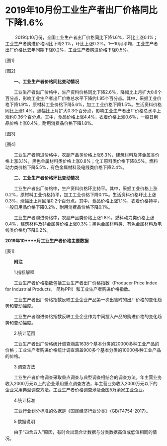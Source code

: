 # 2019年10月份工业生产者出厂价格同比下降1.6%

 　　2019年10月份，全国工业生产者出厂价格同比下降1.6%，环比上涨0.1%；工业生产者购进价格同比下降2.1%，环比上涨0.2%。1—10月平均，工业生产者出厂价格比去年同期下降0.2%，工业生产者购进价格下降0.5%。

\[图1\]

\[图2\]

　　**一、工业生产者价格同比变动情况**

　　工业生产者出厂价格中，生产资料价格同比下降2.6%，降幅比上月扩大0.6个百分点，影响工业生产者出厂价格总水平下降约1.95个百分点。其中，采掘工业价格下降1.9%，原材料工业价格下降5.6%，加工工业价格下降1.5%。生活资料价格同比上涨1.4%，涨幅比上月扩大0.3个百分点，影响工业生产者出厂价格总水平上涨约0.36个百分点。其中，食品价格上涨4.4%，衣着价格上涨0.6%，一般日用品价格上涨0.4%，耐用消费品价格下降1.8%。

\[图3\]

\[图4\]

　　工业生产者购进价格中，农副产品类价格上涨6.3%，建筑材料及非金属类价格上涨3.1%，黑色金属材料类价格上涨0.8%；化工原料类价格下降8.5%，燃料动力类价格下降5.5%，有色金属材料及电线类价格下降2.4%。

　　**二、工业生产者价格环比变动情况**

　　工业生产者出厂价格中，生产资料价格环比持平。其中，采掘工业价格上涨0.2%，原材料工业价格持平，加工工业价格下降0.1%。生活资料价格环比上涨0.3%，涨幅比上月回落0.2个百分点。其中，食品价格上涨1.1%，衣着价格持平，一般日用品价格下降0.2%，耐用消费品价格下降0.1%。

　　工业生产者购进价格中，农副产品类价格上涨1.8%，燃料动力类价格上涨0.4%，建筑材料及非金属类价格上涨0.3%；黑色金属材料类、有色金属材料及电线类价格均下降0.2%。

**2019****年****10****月工业生产者价格主要数据**

\[表1\]

　　**附注**

　　1.指标解释

　　工业生产者价格指数包括工业生产者出厂价格指数（Producer Price Index for Industrial Products， 简称PPI）和工业生产者购进价格指数。

　　工业生产者出厂价格指数反映工业企业产品第一次出售时的出厂价格的变化趋势和变动幅度。

　　工业生产者购进价格指数反映工业企业作为中间投入产品的购进价格的变化趋势和变动幅度。

　　2.统计范围

　　工业生产者出厂价格统计调查涵盖1638个基本分类的20000多种工业产品的价格；工业生产者购进价格统计调查涵盖900多个基本分类的10000多种工业产品的价格。

　　3.调查方法

　　工业生产者价格调查采取重点调查与典型调查相结合的调查方法。年主营业务收入2000万元以上的企业采用重点调查方法，年主营业务收入2000万元以下的企业采用典型调查方法。工业生产者价格调查涉及全国5万余家工业企业。

　　4.统计标准

　　工业行业划分标准的依据是《国民经济行业分类》（GB/T4754-2017）。

　　5.数据说明

　　由于“四舍五入”原因，有时会出现合计数据与分类数据高值或低值相同的情况。